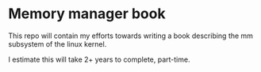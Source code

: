 # Memory manager book

This repo will contain my efforts towards writing a book describing the mm
subsystem of the linux kernel.

I estimate this will take 2+ years to complete, part-time.
